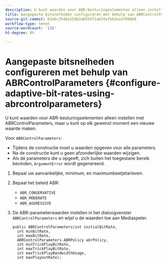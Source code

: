 ```yaml
---
description: U kunt waarden voor ABR-besturingselementen alleen instellen met ABRControlParameters, maar u kunt op elk gewenst moment een nieuwe waarde maken.
title: Aangepaste bitsnelheden configureren met behulp van ABRControlParameters
source-git-commit: 02ebc3548a254b2a6554f1ab34afbb3ea5f09bb8
workflow-type: tm+mt
source-wordcount: '116'
ht-degree: 0%

---
```


# Aangepaste bitsnelheden configureren met behulp van ABRControlParameters {#configure-adaptive-bit-rates-using-abrcontrolparameters}

U kunt waarden voor ABR-besturingselementen alleen instellen met ABRControlParameters, maar u kunt op elk gewenst moment een nieuwe waarde maken.

Voor `ABRControlParameters`:

* Tijdens de constructie moet u waarden opgeven voor alle parameters.
* Na de constructie kunt u geen afzonderlijke waarden wijzigen.
* Als de parameters die u opgeeft, zich buiten het toegestane bereik bevinden, `ArgumentError` wordt gegenereerd.

1. Bepaal uw aanvankelijke, minimum, en maximumbeetjetarieven.
1. Bepaal het beleid ABR:

   * `ABR_CONSERVATIVE`
   * `ABR_MODERATE`
   * `ABR_AGGRESSIVE`

1. De ABR-parameterwaarden instellen in het dialoogvenster `ABRControlParameters` en wijst u de waarden toe aan Mediaspeler.

   ```
   public ABRControlParameters(int initialBitRate, 
     int minBitRate, 
     int maxBitRate, 
     ABRControlParameters.ABRPolicy abrPolicy, 
     int minTrickPlayBitRate, 
     int maxTrickPlayBitRate, 
     int maxTrickPlayBandwidthUsage, 
     int maxPlayoutRate);
   ```
